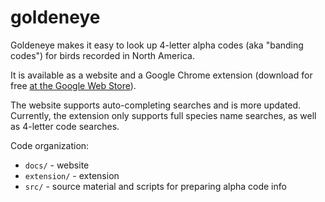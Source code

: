 # goldeneye
Goldeneye makes it easy to look up 4-letter alpha codes (aka "banding codes") for birds recorded in North America. 

It is available as a website and a Google Chrome extension (download for free [at the Google Web Store](https://chrome.google.com/webstore/detail/goldeneye-alpha-code-dict/jgpgcliniicmfeinkdefigmmnjhfadmm/reviews)).

The website supports auto-completing searches and is more updated. Currently, the extension only supports full species name searches, as well as 4-letter code searches. 

Code organization:
- `docs/` - website
- `extension/` - extension
- `src/` - source material and scripts for preparing alpha code info
